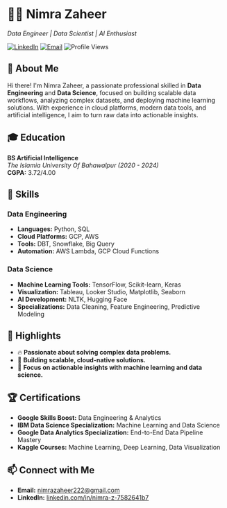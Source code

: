 # 👩‍💻 Nimra Zaheer

*Data Engineer | Data Scientist | AI Enthusiast* 
 
[![LinkedIn](https://img.shields.io/badge/LinkedIn-Connect-blue?logo=linkedin)](https://linkedin.com/in/nimra-z-7582641b7)   [![Email](https://img.shields.io/badge/Email-Contact-red?logo=gmail)](mailto:nimrazaheer222@gmail.com)   ![Profile Views](https://komarev.com/ghpvc/?username=Nimra-Z&color=blueviolet&style=flat)



## 👋 About Me
Hi there! I'm Nimra Zaheer, a passionate professional skilled in **Data Engineering** and **Data Science**, focused on building scalable data workflows, analyzing complex datasets, and deploying machine learning solutions. With experience in cloud platforms, modern data tools, and artificial intelligence, I aim to turn raw data into actionable insights.


## 🎓 Education
**BS Artificial Intelligence**  
*The Islamia University Of Bahawalpur (2020 - 2024)*  
**CGPA:** 3.72/4.00  


## 🔧 Skills

### **Data Engineering**
- **Languages:** Python, SQL  
- **Cloud Platforms:** GCP, AWS  
- **Tools:** DBT, Snowflake, Big Query  
- **Automation:** AWS Lambda, GCP Cloud Functions  

### **Data Science**
- **Machine Learning Tools:** TensorFlow, Scikit-learn, Keras  
- **Visualization:** Tableau, Looker Studio, Matplotlib, Seaborn  
- **AI Development:** NLTK, Hugging Face  
- **Specializations:** Data Cleaning, Feature Engineering, Predictive Modeling  


## 🌟 Highlights

- 🔥 **Passionate about solving complex data problems.**  
- 🚀 **Building scalable, cloud-native solutions.**  
- 🎯 **Focus on actionable insights with machine learning and data science.**


## 🏆 Certifications
- **Google Skills Boost:** Data Engineering & Analytics  
- **IBM Data Science Specialization:** Machine Learning and Data Science  
- **Google Data Analytics Specialization:** End-to-End Data Pipeline Mastery  
- **Kaggle Courses:** Machine Learning, Deep Learning, Data Visualization  


## 📫 Connect with Me

- **Email:** [nimrazaheer222@gmail.com](mailto:nimrazaheer222@gmail.com)  
- **LinkedIn:** [linkedin.com/in/nimra-z-7582641b7](https://linkedin.com/in/nimra-z-7582641b7)  
